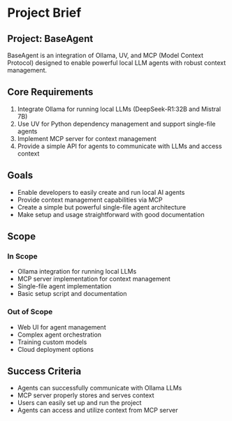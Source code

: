 # Project Brief

## Project: BaseAgent

BaseAgent is an integration of Ollama, UV, and MCP (Model Context Protocol) designed to enable powerful local LLM agents with robust context management.

## Core Requirements

1. Integrate Ollama for running local LLMs (DeepSeek-R1:32B and Mistral 7B)
2. Use UV for Python dependency management and support single-file agents
3. Implement MCP server for context management
4. Provide a simple API for agents to communicate with LLMs and access context

## Goals

- Enable developers to easily create and run local AI agents
- Provide context management capabilities via MCP
- Create a simple but powerful single-file agent architecture
- Make setup and usage straightforward with good documentation

## Scope

### In Scope

- Ollama integration for running local LLMs
- MCP server implementation for context management
- Single-file agent implementation
- Basic setup script and documentation

### Out of Scope

- Web UI for agent management
- Complex agent orchestration
- Training custom models
- Cloud deployment options

## Success Criteria

- Agents can successfully communicate with Ollama LLMs
- MCP server properly stores and serves context
- Users can easily set up and run the project
- Agents can access and utilize context from MCP server 